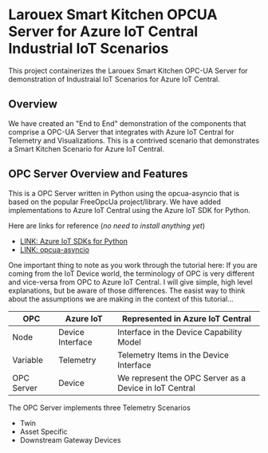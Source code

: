 # Larouex Smart Kitchen OPCUA Server for Azure IoT Central Industrial IoT Scenarios
This project containerizes the Larouex Smart Kitchen OPC-UA Server for demonstration of Industraial IoT Scenarios for Azure IoT Central.

## Overview

We have created an "End to End" demonstration of the components that comprise a OPC-UA Server that integrates with Azure IoT Central for Telemetry and Visualizations. This is a contrived scenario that demonstrates a Smart Kitchen Scenario for Azure IoT Central.

## OPC Server Overview and Features

This is a OPC Server written in Python using the opcua-asyncio that is based on the popular FreeOpcUa project/library. We have added implementations to Azure IoT Central using the Azure IoT SDK for Python.

Here are links for reference (<i>no need to install anything yet</i>)

* [LINK: Azure IoT SDKs for Python](https://github.com/Azure/azure-iot-sdk-python)
* [LINK: opcua-asyncio](https://github.com/FreeOpcUa/opcua-asyncio)

One important thing to note as you work through the tutorial here: If you are coming from the IoT Device world, the terminology of OPC is very different and vice-versa from OPC to Azure IoT Central. I will give simple, high level explanations, but be aware of those differences. The easist way to think about the assumptions we are making in the context of this tutorial...

| OPC | Azure IoT | Represented in Azure IoT Central |
|---|---|---|
| Node | Device Interface | Interface in the Device Capability Model |
| Variable | Telemetry | Telemetry Items in the Device Interface  |
| OPC Server | Device | We represent the OPC Server as a Device in IoT Central  |

The OPC Server implements three Telemetry Scenarios

  * Twin
  * Asset Specific
  * Downstream Gateway Devices

